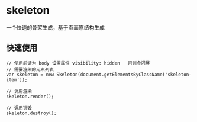# skeleton
一个快速的骨架生成，基于页面原结构生成


## 快速使用
```
// 使用前请为 body 设置属性 visibility: hidden   否则会闪屏
// 需要渲染的元素列表
var skeleton = new Skeleton(document.getElementsByClassName('skeleton-item'));

// 调用渲染
skeleton.render();

// 调用销毁
skeleton.destroy();
```
